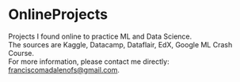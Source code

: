 # OnlineProjects
Projects I found online to practice ML and Data Science.<br />
The sources are Kaggle, Datacamp, Dataflair, EdX, Google ML Crash Course.<br />
For more information, please contact me directly: franciscomadalenofs@gmail.com.
